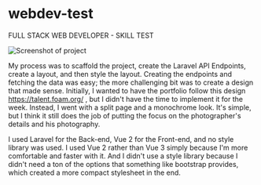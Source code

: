 # webdev-test
FULL STACK WEB DEVELOPER - SKILL TEST

![Screenshot of project](https://patrickmalara.com/wp-content/uploads/2021/11/webdevtest_screenshot-1024x511.png)

My process was to scaffold the project, create the Laravel API Endpoints, create a layout, and then style the layout. Creating the endpoints and fetching the data was easy; the more challenging bit was to create a design that made sense. Initially, I wanted to have the portfolio follow this design https://talent.foam.org/ , but I didn't have the time to implement it for the week. Instead, I went with a split page and a monochrome look. It's simple, but I think it still does the job of putting the focus on the photographer's details and his photography.
  
I used Laravel for the Back-end, Vue 2 for the Front-end, and no style library was used. I used Vue 2 rather than Vue 3 simply because I'm more comfortable and faster with it. And I didn't use a style library because I didn't need a ton of the options that something like bootstrap provides, which created a more compact stylesheet in the end.
